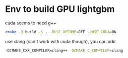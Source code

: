 # Env to build GPU lightgbm


cuda seems to need g++

```bash
cmake -B build -S . -DUSE_OPENMP=OFF -DUSE_CUDA=ON
```

use clang (can't work with cuda though), you can add

```bash
-DCMAKE_CXX_COMPILER=clang++ -DCMAKE_C_COMPILER=clang
```